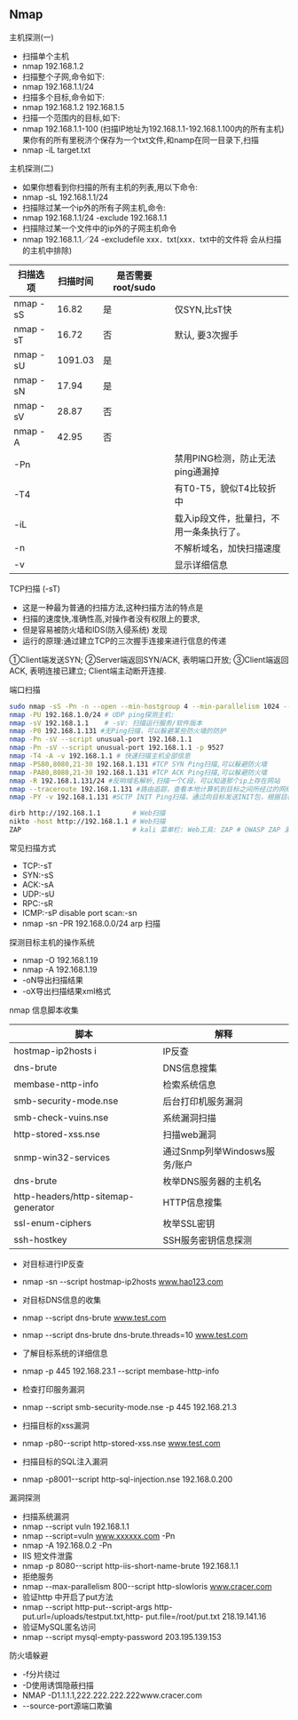 ## Nmap
主机探测(一)

* 扫描单个主机
* nmap 192.168.1.2
* 扫描整个子网,命令如下:
* nmap 192.168.1.1/24
* 扫描多个目标,命令如下:
* nmap 192.168.1.2 192.168.1.5
* 扫描一个范围内的目标,如下:
* nmap 192.168.1.1-100 (扫描IP地址为192.168.1.1-192.168.1.100内的所有主机)果你有的所有里税济个保存为一个txt文件,和namp在同一目录下,扫描
* nmap -iL target.txt

主机探测(二)
* 如果你想看到你扫描的所有主机的列表,用以下命令:
* nmap -sL 192.168.1.1/24
* 扫描除过某一个ip外的所有子网主机,命令:
* nmap 192.168.1.1/24 -exclude 192.168.1.1
* 扫描除过某一个文件中的ip外的子网主机命令
* nmap 192.168.1.1／24 -excludefile xxx．txt(xxx．txt中的文件将
  会从扫描的主机中排除)

| 扫描选项     | 扫描时间    | 是否需要root/sudo |                       |
|----------|---------|---------------|-----------------------|
| nmap -sS | 16.82   | 是             | 仅SYN,比sT快             |
| nmap -sT | 16.72   | 否             | 默认, 要3次握手             |
| nmap -sU | 1091.03 | 是             |                       |
| nmap -sN | 17.94   | 是             |                       |
| nmap -sV | 28.87   | 否             |                       |
| nmap -A  | 42.95   | 否             |                       |
| -Pn      |         |               | 禁用PING检测，防止无法ping通漏掉  |
| -T4      |         |               | 有T0-T5，貌似T4比较折中       |
| -iL      |         |               | 载入ip段文件，批量扫，不用一条条执行了。 |
| -n       |         |               | 不解析域名，加快扫描速度          |
| -v       |         |               | 显示详细信息                |

TCP扫描 (-sT)
* 这是一种最为普通的扫描方法,这种扫描方法的特点是
* 扫描的速度快,准确性高,对操作者没有权限上的要求,
* 但是容易被防火墙和IDS(防入侵系统) 发现
* 运行的原理:通过建立TCP的三次握手连接来进行信息的传递

①Client端发送SYN;
②Server端返回SYN/ACK, 表明端口开放;
③Client端返回ACK, 表明连接已建立;
Client端主动断开连接.



端口扫描
```sh
sudo nmap -sS -Pn -n --open --min-hostgroup 4 --min-parallelism 1024 --host-timeout 10 -T4 -v -oG result.txt -iL ip.txt
nmap -PU 192.168.1.0/24 # UDP ping探测主机:
nmap -sV 192.168.1.1    # -sV: 扫描运行服务/软件版本 
nmap -P0 192.168.1.131 #无Ping扫描，可以躲避某些防火墙的防护
nmap -Pn -sV --script unusual-port 192.168.1.1
nmap -Pn -sV --script unusual-port 192.168.1.1 -p 9527
nmap -T4 -A -v 192.168.1.1 # 快速扫描主机全部信息
nmap -PS80,8080,21-30 192.168.1.131 #TCP SYN Ping扫描,可以躲避防火墙
nmap -PA80,8080,21-30 192.168.1.131 #TCP ACK Ping扫描,可以躲避防火墙
nmap -R 192.168.1.131/24 #反响域名解析,扫描一个C段，可以知道那个ip上存在网站
nmap --traceroute 192.168.1.131 #路由追踪，查看本地计算机到目标之间所经过的网络节点
nmap -PY -v 192.168.1.131 #SCTP INIT Ping扫描，通过向目标发送INIT包，根据目标主机的相应判断目标主机是否存活

dirb http://192.168.1.1        # Web扫描
nikto -host http://192.168.1.1 # Web扫描
ZAP                            # kali 菜单栏: Web工具: ZAP # OWASP ZAP 漏洞检测
```


常见扫描方式
* TCP:-sT
* SYN:-sS
* ACK:-sA
* UDP:-sU
* RPC:-sR
* ICMP:-sP
  disable port scan:-sn
* nmap -sn -PR 192.168.0.0/24 arp 扫描


探测目标主机的操作系统
* nmap -O 192.168.1.19
* nmap -A 192.168.1.19
* -oN导出扫描结果
* -oX导出扫描结果xml格式


nmap 信息脚本收集


| 脚本                                | 解释                          |
| ----------------------------------- | ----------------------------- |
| hostmap-ip2hosts i                  | IP反查                        |
| dns-brute                           | DNS信息搜集                   |
| membase-nttp-info                   | 检索系统信息                  |
| smb-security-mode.nse               | 后台打印机服务漏洞            |
| smb-check-vuins.nse                 | 系统漏洞扫描                  |
| http-stored-xss.nse                 | 扫描web漏洞                   |
| snmp-win32-services                 | 通过Snmp列举Windosws服务/账户 |
| dns-brute                           | 枚举DNS服务器的主机名         |
| http-headers/http-sitemap-generator | HTTP信息搜集                  |
| ssl-enum-ciphers                    | 枚举SSL密钥                   |
| ssh-hostkey                         | SSH服务密钥信息探测           |



* 对目标进行IP反查
* nmap -sn --script hostmap-ip2hosts www.hao123.com
* 对目标DNS信息的收集
* nmap --script dns-brute www.test.com
* nmap --script dns-brute dns-brute.threads=10 www.test.com
* 了解目标系统的详细信息
* nmap -p 445 192.168.23.1 --script membase-http-info


* 检查打印服务漏洞
* nmap --script smb-security-mode.nse -p 445 192.168.21.3
* 扫描目标的xss漏洞
* nmap -p80--script http-stored-xss.nse www.test.com
* 扫描目标的SQL注入漏洞
* nmap -p8001--script http-sql-injection.nse 192.168.0.200


漏洞探测
* 扫描系统漏洞
* nmap --script vuln 192.168.1.1
* nmap --script=vuln www.xxxxxx.com -Pn
* nmap -A 192.168.0.2 -Pn
* IIS 短文件泄露
* nmap -p 8080--script http-iis-short-name-brute 192.168.1.1
* 拒绝服务
* nmap --max-parallelism 800--script http-slowloris www.cracer.com
* 验证http 中开启了put方法
* nmap --script http-put--script-args http-put.url=/uploads/testput.txt,http-
  put.file=/root/put.txt 218.19.141.16
* 验证MySQL匿名访问
* nmap --script mysql-empty-password 203.195.139.153


防火墙躲避
* -f分片绕过
* -D使用诱饵隐蔽扫描
* NMAP -D1.1.1.1,222.222.222.222www.cracer.com
* --source-port源端口欺骗

